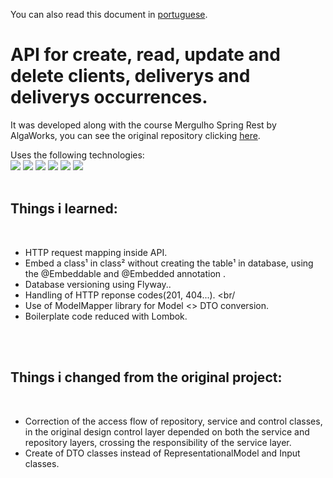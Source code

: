 You can also read this document in [portuguese](README.md).

# API for create, read, update and delete clients, deliverys and deliverys occurrences.

It was developed along with the course Mergulho Spring Rest by AlgaWorks, you can see the original repository clicking [here](https://github.com/algaworks/curso-mergulho-spring-rest).

Uses the following technologies: <br>
<img src="https://img.shields.io/badge/Java-ED8B00?style=for-the-badge&logo=java&logoColor=white"/>
<img src="https://img.shields.io/badge/Spring-6DB33F?style=for-the-badge&logo=spring&logoColor=white"/>
<img src="https://img.shields.io/badge/MySQL-005C84?style=for-the-badge&logo=mysql&logoColor=white"/>
<img src="https://img.shields.io/badge/Postman-FF6C37?style=for-the-badge&logo=Postman&logoColor=white"/>
<img src="https://img.shields.io/badge/Lombok-ED8B00?color=red&style=for-the-badge&logo=lombok"/>
<img src="https://img.shields.io/badge/Flyway-ED8B00?color=blue&style=for-the-badge&logo=flyway"/>
<br/>
<br/>

## Things i learned:
<br/>

- HTTP request mapping inside API. <br/>
- Embed a class¹ in class² without creating the table¹ in database, using the @Embeddable and @Embedded annotation . <br/>
- Database versioning using Flyway.. <br/>
- Handling of HTTP reponse codes(201, 404...). <br/
- Use of ModelMapper library for Model <> DTO conversion. <br/>
- Boilerplate code reduced with Lombok. <br/>
<br/>
<br/>

## Things i changed from the original project: 
<br/>

- Correction of the access flow of repository, service and control classes, in the original design control layer depended on both the service and repository layers, crossing the responsibility of the service layer. <br/>
- Create of DTO classes instead of RepresentationalModel and Input classes.
